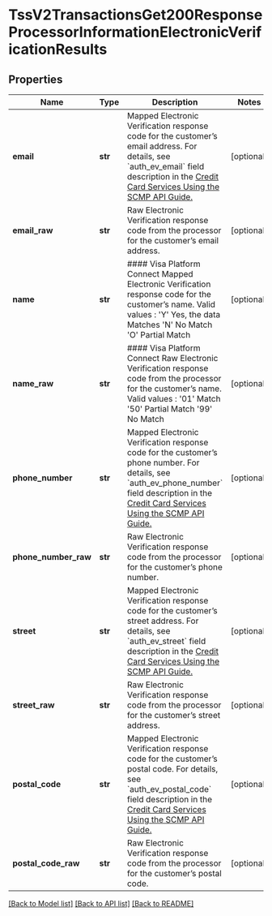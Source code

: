 # TssV2TransactionsGet200ResponseProcessorInformationElectronicVerificationResults

## Properties
Name | Type | Description | Notes
------------ | ------------- | ------------- | -------------
**email** | **str** | Mapped Electronic Verification response code for the customer’s email address.  For details, see &#x60;auth_ev_email&#x60; field description in the [Credit Card Services Using the SCMP API Guide.](https://apps.cybersource.com/library/documentation/dev_guides/CC_Svcs_SCMP_API/html/)  | [optional] 
**email_raw** | **str** | Raw Electronic Verification response code from the processor for the customer’s email address. | [optional] 
**name** | **str** | #### Visa Platform Connect Mapped Electronic Verification response code for the customer’s name.  Valid values :  &#39;Y&#39;   Yes, the data Matches &#39;N&#39;   No Match &#39;O&#39;   Partial Match  | [optional] 
**name_raw** | **str** | #### Visa Platform Connect Raw Electronic Verification response code from the processor for the customer’s name.  Valid values :  &#39;01&#39;     Match &#39;50&#39;     Partial Match &#39;99&#39;     No Match  | [optional] 
**phone_number** | **str** | Mapped Electronic Verification response code for the customer’s phone number.  For details, see &#x60;auth_ev_phone_number&#x60; field description in the [Credit Card Services Using the SCMP API Guide.](https://apps.cybersource.com/library/documentation/dev_guides/CC_Svcs_SCMP_API/html/)  | [optional] 
**phone_number_raw** | **str** | Raw Electronic Verification response code from the processor for the customer’s phone number. | [optional] 
**street** | **str** | Mapped Electronic Verification response code for the customer’s street address.  For details, see &#x60;auth_ev_street&#x60; field description in the [Credit Card Services Using the SCMP API Guide.](https://apps.cybersource.com/library/documentation/dev_guides/CC_Svcs_SCMP_API/html/)  | [optional] 
**street_raw** | **str** | Raw Electronic Verification response code from the processor for the customer’s street address. | [optional] 
**postal_code** | **str** | Mapped Electronic Verification response code for the customer’s postal code.  For details, see &#x60;auth_ev_postal_code&#x60; field description in the [Credit Card Services Using the SCMP API Guide.](https://apps.cybersource.com/library/documentation/dev_guides/CC_Svcs_SCMP_API/html/)  | [optional] 
**postal_code_raw** | **str** | Raw Electronic Verification response code from the processor for the customer’s postal code. | [optional] 

[[Back to Model list]](../README.md#documentation-for-models) [[Back to API list]](../README.md#documentation-for-api-endpoints) [[Back to README]](../README.md)


